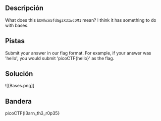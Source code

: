 ## Descripción
What does this `bDNhcm5fdGgzX3IwcDM1` mean? I think it has something to do with bases.
## Pistas 
Submit your answer in our flag format. For example, if your answer was 'hello', you would submit 'picoCTF{hello}' as the flag.
## Solución
![[Bases.png]]
## Bandera
picoCTF{l3arn_th3_r0p35}